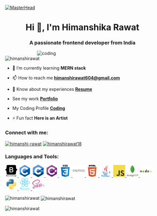 [![MasterHead](https://visme.co/blog/wp-content/uploads/2020/02/header.gif)](https://himanshirawat.io)
<h1 align="center">Hi 👋, I'm Himanshika Rawat</h1>
<h3 align="center">A passionate frontend developer from India</h3>
<img align = "right" alt= "coding" width = "400" src="https://i.pinimg.com/564x/5a/87/28/5a872804c8b133c1f81d6e9b3769aa15.jpg">

<p align="left"> <img src="https://komarev.com/ghpvc/?username=himanshirawat&label=Profile%20views&color=0e75b6&style=flat" alt="himanshirawat" /> </p>

- 🌱 I’m currently learning **MERN stack**

- 📫 How to reach me **himanshirawat604@gmail.com**

- 📄 Know about my experiences [**Resume**](https://drive.google.com/file/d/1x67EtykoM9Uk68ys-toOTd-1lrcjmsqD/view?usp=sharing)
  
- See my work [**Portfolio**](https://himanshirawat.github.io/Portfolio/)

- My Coding Profile [**Coding**](https://auth.geeksforgeeks.org/user/himanshirawat604/practice)

- ⚡ Fun fact **Here is an Artist**

<h3 align="left">Connect with me:</h3>
<p align="left">
<a href="https://linkedin.com/in/himanshi-rawat" target="blank"><img align="center" src="https://raw.githubusercontent.com/rahuldkjain/github-profile-readme-generator/master/src/images/icons/Social/linked-in-alt.svg" alt="himanshi-rawat" height="30" width="40" /></a>
<a href="https://instagram.com/himanshirawat18" target="blank"><img align="center" src="https://raw.githubusercontent.com/rahuldkjain/github-profile-readme-generator/master/src/images/icons/Social/instagram.svg" alt="himanshirawat18" height="30" width="40" /></a>
</p>


<h3 align="left">Languages and Tools:</h3>
<p align="left"> <a href="https://getbootstrap.com" target="_blank" rel="noreferrer"> <img src="https://raw.githubusercontent.com/devicons/devicon/master/icons/bootstrap/bootstrap-plain-wordmark.svg" alt="bootstrap" width="40" height="40"/> </a> <a href="https://www.cprogramming.com/" target="_blank" rel="noreferrer"> <img src="https://raw.githubusercontent.com/devicons/devicon/master/icons/c/c-original.svg" alt="c" width="40" height="40"/> </a> <a href="https://www.w3schools.com/cpp/" target="_blank" rel="noreferrer"> <img src="https://raw.githubusercontent.com/devicons/devicon/master/icons/cplusplus/cplusplus-original.svg" alt="cplusplus" width="40" height="40"/> </a> <a href="https://www.w3schools.com/cs/" target="_blank" rel="noreferrer"> <img src="https://raw.githubusercontent.com/devicons/devicon/master/icons/csharp/csharp-original.svg" alt="csharp" width="40" height="40"/> </a> <a href="https://www.w3schools.com/css/" target="_blank" rel="noreferrer"> <img src="https://raw.githubusercontent.com/devicons/devicon/master/icons/css3/css3-original-wordmark.svg" alt="css3" width="40" height="40"/> </a> <a href="https://expressjs.com" target="_blank" rel="noreferrer"> <img src="https://raw.githubusercontent.com/devicons/devicon/master/icons/express/express-original-wordmark.svg" alt="express" width="40" height="40"/> </a> <a href="https://www.w3.org/html/" target="_blank" rel="noreferrer"> <img src="https://raw.githubusercontent.com/devicons/devicon/master/icons/html5/html5-original-wordmark.svg" alt="html5" width="40" height="40"/> </a> <a href="https://www.java.com" target="_blank" rel="noreferrer"> <img src="https://raw.githubusercontent.com/devicons/devicon/master/icons/java/java-original.svg" alt="java" width="40" height="40"/> </a> <a href="https://developer.mozilla.org/en-US/docs/Web/JavaScript" target="_blank" rel="noreferrer"> <img src="https://raw.githubusercontent.com/devicons/devicon/master/icons/javascript/javascript-original.svg" alt="javascript" width="40" height="40"/> </a> <a href="https://www.mongodb.com/" target="_blank" rel="noreferrer"> <img src="https://raw.githubusercontent.com/devicons/devicon/master/icons/mongodb/mongodb-original-wordmark.svg" alt="mongodb" width="40" height="40"/> </a> <a href="https://nodejs.org" target="_blank" rel="noreferrer"> <img src="https://raw.githubusercontent.com/devicons/devicon/master/icons/nodejs/nodejs-original-wordmark.svg" alt="nodejs" width="40" height="40"/> </a> <a href="https://www.python.org" target="_blank" rel="noreferrer"> <img src="https://raw.githubusercontent.com/devicons/devicon/master/icons/python/python-original.svg" alt="python" width="40" height="40"/> </a> <a href="https://reactjs.org/" target="_blank" rel="noreferrer"> <img src="https://raw.githubusercontent.com/devicons/devicon/master/icons/react/react-original-wordmark.svg" alt="react" width="40" height="40"/> </a> <a href="https://sass-lang.com" target="_blank" rel="noreferrer"> <img src="https://raw.githubusercontent.com/devicons/devicon/master/icons/sass/sass-original.svg" alt="sass" width="40" height="40"/> </a> </p>

<p><img align="left" src="https://github-readme-stats.vercel.app/api/top-langs?username=himanshirawat&show_icons=true&locale=en&layout=compact" alt="himanshirawat" /></p>

<p>&nbsp;<img align="center" src="https://github-readme-stats.vercel.app/api?username=himanshirawat&show_icons=true&locale=en" alt="himanshirawat" /></p>

<p><img align="center" src="https://github-readme-streak-stats.herokuapp.com/?user=himanshirawat&" alt="himanshirawat" /></p>

